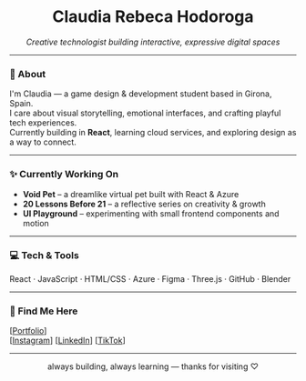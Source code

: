 <h1 align="center">Claudia Rebeca Hodoroga</h1>
<p align="center"><i>Creative technologist building interactive, expressive digital spaces</i></p>

---

### 🌿 About

I'm Claudia — a game design & development student based in Girona, Spain.  
I care about visual storytelling, emotional interfaces, and crafting playful tech experiences.  
Currently building in **React**, learning cloud services, and exploring design as a way to connect.

---

### ✨ Currently Working On
- **Void Pet** – a dreamlike virtual pet built with React & Azure
- **20 Lessons Before 21** – a reflective series on creativity & growth
- **UI Playground** – experimenting with small frontend components and motion

---

### 💻 Tech & Tools

React · JavaScript · HTML/CSS · Azure · Figma · Three.js · GitHub · Blender

---

### 🧃 Find Me Here

[<a href="https://portfolio-claudias-projects-c60545a1.vercel.app/">Portfolio</a>]  
[<a href="https://www.instagram.com/wommiezzz/">Instagram</a>]
[<a href="https://www.linkedin.com/in/claudia-rebeca-hodoroga-b1a4012b0/">LinkedIn</a>]
[<a href="https://www.tiktok.com/@wommiez">TikTok</a>]

---

<p align="center">always building, always learning — thanks for visiting ♡</p>
